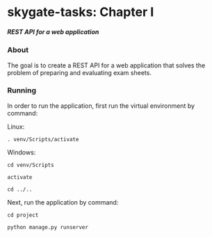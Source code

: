 # skygate-tasks: Chapter I
##### REST  API  for  a  web application

### About
The  goal is  to  create  a  REST  API  for  a  web application  that solves the problem  of  preparing  and evaluating exam sheets.  

### Running
In order to run the application, first run the virtual environment by command:

Linux:

`. venv/Scripts/activate`

Windows:

`cd venv/Scripts`

`activate`

`cd ../..`

Next, run the application by command:

`cd project`

`python manage.py runserver`